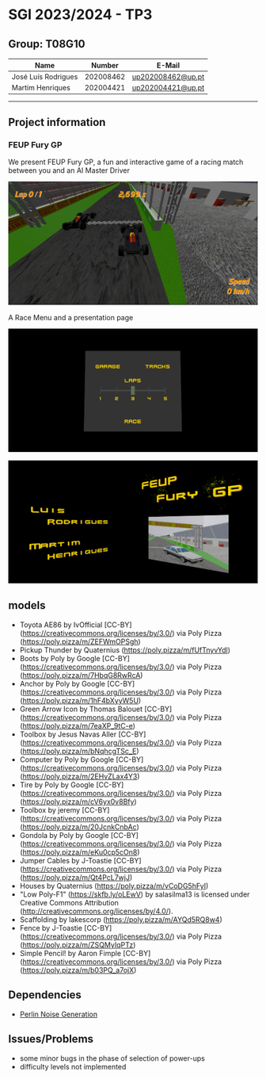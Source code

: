 # SGI 2023/2024 - TP3

## Group: T08G10

| Name             | Number    | E-Mail             |
| ---------------- | --------- | ------------------ |
| José Luís Rodrigues | 202008462 | up202008462@up.pt |
| Martim Henriques    | 202004421  | up202004421@up.pt  |

----
## Project information

### FEUP Fury GP
We present FEUP Fury GP, a fun and interactive game of a racing match between you and an AI Master Driver

<p align="center">
  <img src='screenshots/initRace.png' width=700px>
</p>

A Race Menu and a presentation page

<p align="center">
  <img src='screenshots/raceMenu.png' width=700px>
</p>

<p align="center">
  <img src='screenshots/about.png' width=700px>
</p>

## models

 - Toyota AE86 by IvOfficial [CC-BY] (https://creativecommons.org/licenses/by/3.0/) via Poly Pizza (https://poly.pizza/m/ZEFWmOPSgh)
 - Pickup Thunder by Quaternius (https://poly.pizza/m/fUfTnyvYdl)
 - Boots by Poly by Google [CC-BY] (https://creativecommons.org/licenses/by/3.0/) via Poly Pizza (https://poly.pizza/m/7HbqG8RwRcA)
 - Anchor by Poly by Google [CC-BY] (https://creativecommons.org/licenses/by/3.0/) via Poly Pizza (https://poly.pizza/m/1hF4bXyyW5U)
 - Green Arrow Icon by Thomas Balouet [CC-BY] (https://creativecommons.org/licenses/by/3.0/) via Poly Pizza (https://poly.pizza/m/7eaXP_9tC-e)
 - Toolbox by Jesus Navas Aller [CC-BY] (https://creativecommons.org/licenses/by/3.0/) via Poly Pizza (https://poly.pizza/m/bNqhcgTSc_E)
 - Computer by Poly by Google [CC-BY] (https://creativecommons.org/licenses/by/3.0/) via Poly Pizza (https://poly.pizza/m/2EHvZLax4Y3)
 - Tire by Poly by Google [CC-BY] (https://creativecommons.org/licenses/by/3.0/) via Poly Pizza (https://poly.pizza/m/cV6yx0v8Bfy)
 - Toolbox by jeremy [CC-BY] (https://creativecommons.org/licenses/by/3.0/) via Poly Pizza (https://poly.pizza/m/20JcnkCnbAc)
 - Gondola by Poly by Google [CC-BY] (https://creativecommons.org/licenses/by/3.0/) via Poly Pizza (https://poly.pizza/m/eKu0cp5cOn8)
 - Jumper Cables by J-Toastie [CC-BY] (https://creativecommons.org/licenses/by/3.0/) via Poly Pizza (https://poly.pizza/m/Qt4PcL7wjJ)
 - Houses by Quaternius (https://poly.pizza/m/vCoDG5hFyI)
 - "Low Poly-F1" (https://skfb.ly/oLEwV) by salasilma13 is licensed under Creative Commons Attribution (http://creativecommons.org/licenses/by/4.0/).
 - Scaffolding by lakescorp (https://poly.pizza/m/AYQd5RQ8w4)
 - Fence by J-Toastie [CC-BY] (https://creativecommons.org/licenses/by/3.0/) via Poly Pizza (https://poly.pizza/m/ZSQMyIqPTz)
 - Simple Pencil! by Aaron Fimple [CC-BY] (https://creativecommons.org/licenses/by/3.0/) via Poly Pizza (https://poly.pizza/m/b03PQ_a7ojX)

## Dependencies

 - [Perlin Noise Generation](https://github.com/joeiddon/perlin/tree/master)

## Issues/Problems

- some minor bugs in the phase of selection of power-ups
- difficulty levels not implemented
